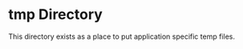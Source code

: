 tmp Directory
==============

This directory exists as a place to put application specific temp files.
